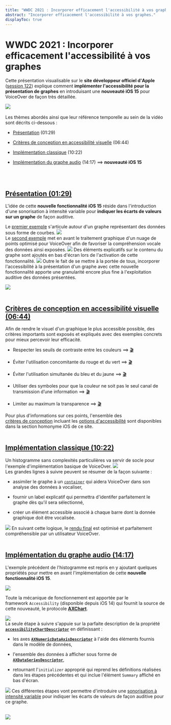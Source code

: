 ```yaml
---
title: "WWDC 2021 : Incorporer efficacement l'accessibilité à vos graphes"
abstract: "Incorporer efficacement l'accessibilité à vos graphes."
displayToc: true
---
```


# WWDC 2021 : Incorporer efficacement l'accessibilité à vos graphes

Cette présentation visualisable sur le **site développeur officiel d'<span lang="en">Apple</span>** ([session 122](https://developer.apple.com/videos/play/wwdc2021/10122/)) explique comment **implémenter l'accessibilité pour la présentation de graphes** en introduisant une **nouveauté iOS&nbsp;15** pour <span lang="en">VoiceOver</span> de façon très détaillée.

![](../../../../images/iOSdev/wwdc21-122.png)
<br><br>Les thèmes abordés ainsi que leur référence temporelle au sein de la vidéo sont décrits ci-dessous :

- [Présentation](#presentation-0129) (01:29)

- [Critères de conception en accessibilité visuelle](#criteres-de-conception-en-accessibilite-visuelle-0644) (06:44)

- [Implémentation classique](#implementation-classique-1022) (10:22)

- [Implémentation du graphe audio](#implementation-du-graphe-audio-1417) (14:17) ⟹ **nouveauté iOS&nbsp;15**

<br><br>
## [Présentation (01:29)](https://developer.apple.com/videos/play/wwdc2021/10122/?time=89)
L'idée de cette **nouvelle fonctionnalité iOS&nbsp;15** réside dans l'introduction d'une sonorisation à intensité variable pour **indiquer les écarts de valeurs sur un graphe** de façon auditive.

Le [premier exemple](https://developer.apple.com/videos/play/wwdc2021/10122/?time=89) s'articule autour d'un graphe représentant des données sous forme de courbes.
![](../../../../images/iOSdev/wwdc21-122-Demo1.png)
<br>
Le [second exemple](https://developer.apple.com/videos/play/wwdc2021/10122/?time=261) met en avant le traitement graphique d'un nuage de points optimisé pour <span lang="en">VoiceOver</span> afin de favoriser la compréhension vocale des données ainsi exposées.
![](../../../../images/iOSdev/wwdc21-122-Demo2.png)
Des éléments explicatifs sur le contenu du graphe sont ajoutés en bas d'écran lors de l'activation de cette fonctionnalité.
![](../../../../images/iOSdev/wwdc21-122-Demo3.png)
Outre le fait de se mettre à la portée de tous, incorporer l'accessibilité à la présentation d'un graphe avec cette nouvelle fonctionnalité apporte une granularité encore plus fine à l'exploitation auditive des données présentées.
<a href="https://developer.apple.com/videos/play/wwdc2021/10122/?time=370">
    
![](../../../../images/iOSdev/wwdc21-122-MakeYourChartsA11Y.png)
<br><br>
## [Critères de conception en accessibilité visuelle (06:44)](https://developer.apple.com/videos/play/wwdc2021/10122/?time=404)
Afin de rendre le visuel d'un graphique le plus accessible possible, des critères importants sont exposés et expliqués avec des exemples concrets pour mieux percevoir leur efficacité.

- Respecter les seuils de contraste entre les couleurs&nbsp;⟹&nbsp;[🎬](https://developer.apple.com/videos/play/wwdc2021/10122/?time=423)

- Éviter l'utilisation concomitante du rouge et du vert&nbsp;⟹&nbsp;[🎬](https://developer.apple.com/videos/play/wwdc2021/10122/?time=472)

- Éviter l'utilisation simultanée du bleu et du jaune&nbsp;⟹&nbsp;[🎬](https://developer.apple.com/videos/play/wwdc2021/10122/?time=527)

- Utiliser des symboles pour que la couleur ne soit pas le seul canal de transmission d’une information&nbsp;⟹&nbsp;[🎬](https://developer.apple.com/videos/play/wwdc2021/10122/?time=534)

- Limiter au maximum la transparence&nbsp;⟹&nbsp;[🎬](https://developer.apple.com/videos/play/wwdc2021/10122/?time=599)

Pour plus d'informations sur ces points, l'ensemble des <a href="../../../conception/" style="text-decoration: underline;">critères&nbsp;de&nbsp;conception</a> incluant les <a href="../../../conception/#options-daccessibilite" style="text-decoration: underline;">options&nbsp;d'accessibilité</a> sont disponibles dans la section homonyme iOS de ce site.
<br><br>
## [Implémentation classique (10:22)](https://developer.apple.com/videos/play/wwdc2021/10122/?time=622)
Un histogramme sans complexités particulières va servir de socle pour l'exemple d'implémentation basique de VoiceOver.
![](../../../../images/iOSdev/wwdc21-122-BasicExample1.png)
<br>
Les grandes lignes à suivre peuvent se résumer de la façon suivante&nbsp;:

- assimiler le graphe à un [`container`](https://developer.apple.com/documentation/uikit/uiaccessibility/uiaccessibilitycontainertype) qui aidera <span lang="en">VoiceOver</span> dans son analyse des données à vocaliser,

- fournir un label explicatif qui permettra d'identifer parfaitement le graphe dès qu'il sera sélectionné,

- créer un élément accessible associé à chaque barre dont la donnée graphique doit être vocalisée.

![](../../../../images/iOSdev/wwdc21-122-BasicExample2.png)
En suivant cette logique, le [rendu final](https://developer.apple.com/videos/play/wwdc2021/10122/?time=776) est optimisé et parfaitement compréhensible par un utilisateur <span lang="en">VoiceOver</span>.
<br><br>
## [Implémentation du graphe audio (14:17)](https://developer.apple.com/videos/play/wwdc2021/10122/?time=857)
L'exemple précédent de l'histogramme est repris en y ajoutant quelques propriétés pour mettre en avant l'implémentation de cette **nouvelle fonctionnalité iOS&nbsp;15**.

![](../../../../images/iOSdev/wwdc21-122-AudioGraph1.png)

Toute la mécanique de fonctionnement est apportée par le <span lang="en">framework&nbsp;`Accessibility`</span> (disponible depuis iOS&nbsp;14) qui fournit la source de cette nouveauté, le protocole **[AXChart](https://developer.apple.com/documentation/accessibility/axchart)**.

![](../../../../images/iOSdev/wwdc21-122-AudioGraph2.png)
<br>
La seule étape à suivre s'appuie sur la parfaite description de la propriété **[`accessibilityChartDescriptor`](https://developer.apple.com/documentation/accessibility/axchart/3746738-accessibilitychartdescriptor)** en définissant&nbsp;:

- les axes **[`AXNumericDataAxisDescriptor`](https://developer.apple.com/documentation/accessibility/axnumericdataaxisdescriptor)** à l'aide des éléments fournis dans le modèle de données,

- l'ensemble des données à afficher sous forme de **[`AXDataSeriesDescriptor`](https://developer.apple.com/documentation/accessibility/axdataseriesdescriptor)**, 

- retournant l'`initializer` approprié qui reprend les définitions réalisées dans les étapes précédentes et qui inclue l'élément `Summary` affiché en bas d'écran.

![](../../../../images/iOSdev/wwdc21-122-AudioGraph3.png)
Ces différentes étapes vont permettre d'introduire une [sonorisation à intensité variable](https://developer.apple.com/videos/play/wwdc2021/10122/?time=1093) pour indiquer les écarts de valeurs de façon auditive pour ce graphe.
<br><br>
<a href="https://developer.apple.com/videos/play/wwdc2021/10122/?time=1159">
    
![](../../../../images/iOSdev/wwdc21-122-Conclusion.png)
<br><br><br>
